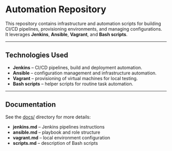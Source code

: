 # Automation Repository

This repository contains infrastructure and automation scripts for building CI/CD pipelines, provisioning environments, and managing configurations.  
It leverages **Jenkins**, **Ansible**, **Vagrant**, and **Bash scripts**.


---

## Technologies Used

- **Jenkins** – CI/CD pipelines, build and deployment automation.  
- **Ansible** – configuration management and infrastructure automation.  
- **Vagrant** – provisioning of virtual machines for local testing.  
- **Bash scripts** – helper scripts for routine task automation.  

---

## Documentation

See the [docs/](https://devops-intership-2025.atlassian.net/wiki/spaces/hp/overview) directory for more details:

- **jenkins.md** – Jenkins pipelines instructions  
- **ansible.md** – playbook and role structure  
- **vagrant.md** – local environment configuration  
- **scripts.md** – description of Bash scripts  
